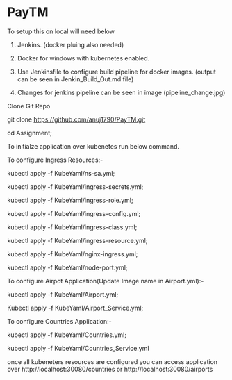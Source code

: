 # PayTM


To setup this on local will need below 

1. Jenkins. (docker pluing also needed)

2. Docker for windows with kubernetes enabled.

3. Use Jenkinsfile to configure build pipeline for docker images. (output can be seen in Jenkin_Build_Out.md file)

4. Changes for jenkins pipeline can be seen in image (pipeline_change.jpg)

Clone Git Repo

git clone https://github.com/anuj1790/PayTM.git

cd Assignment;

To initialze application over kubenetes run below command.

To configure Ingress Resources:-

kubectl apply -f KubeYaml/ns-sa.yml;

kubectl apply -f KubeYaml/ingress-secrets.yml;

kubectl apply -f KubeYaml/ingress-role.yml;

kubectl apply -f KubeYaml/ingress-config.yml;

kubectl apply -f KubeYaml/ingress-class.yml;

kubectl apply -f KubeYaml/ingress-resource.yml;

kubectl apply -f KubeYaml/nginx-ingress.yml;

kubectl apply -f KubeYaml/node-port.yml; 

To configure Airpot Application(Update Image name in Airport.yml):-

kubectl apply -f KubeYaml/Airport.yml;

Kubectl apply -f KubeYaml/Airport_Service.yml;

To configure Countries Application:-

kubectl apply -f KubeYaml/Countries.yml;

kubectl apply -f KubeYaml/Countries_Service.yml

once all kubeneters resources are configured you can access application over 
http://localhost:30080/countries or http://localhost:30080/airports

